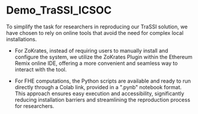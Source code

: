 # Demo_TraSSI_ICSOC

To simplify the task for researchers in reproducing our TraSSI solution, we have chosen to rely on online tools that avoid the need for complex local installations.

- For ZoKrates, instead of requiring users to manually install and configure the system, we utilize the ZoKrates Plugin within the Ethereum Remix online IDE, offering a more convenient and seamless way to interact with the tool.

- For FHE computations, the Python scripts are available and ready to run directly through a Colab link, provided in a ".pynb" notebook format. This approach ensures easy execution and accessibility, significantly reducing installation barriers and streamlining the reproduction process for researchers.
